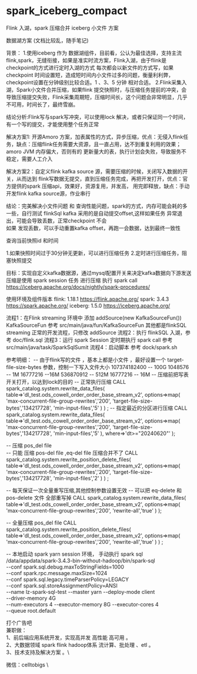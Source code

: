 # spark_iceberg_compact
Flink 入湖，spark 压缩合并 iceberg 小文件 方案


数据湖方案 (文档比较乱，随手笔记)


背景：
1.使用iceberg 作为 数据湖组件，目前看，公认为最佳选择，支持主流flink,spark，无缝衔接，如果是准实时流方案，Flink入湖，由于flink是checkpoint的方式进行定时入湖的方式
每次都会以新文件的方式写，如果checkpoint 时间设置短，造成短时间内小文件过多的问题，衡量利利弊，checkpoint设置在分钟级别比较合适。1 、3、5 分钟 相对合适。
2.Flink采集入湖，Spark小文件合并压缩，如果flink 提交快照时，与压缩任务提前的冲突，会导致压缩提交失败，Flink采集周期短，压缩时间长，这个问题会非常明显，几乎不可用，时间长了，最终雪崩。

结论分析:Flink写与spark写冲突，可以使用lock 解决，或者只保证同一个时间，有一个写的提交，才能使用整个任务正常

解决方案1: 开源Amoro 方案，加表属性的方式，异步压缩，优点：无侵入flink任务，缺点：压缩flink任务需要大资源，且一直占用，达不到重复利用的效果；amoro JVM 内存偏大，否则有的 更新量大的表，执行计划会失败，导致服务不稳定，需要人工介入

解决方案2：自定义flink kafka source 源，需要压缩的时候，关闭写入数据的开关，从而达到 flink写数据无提交，直到压缩任务完成，再把开发打开，优点：官方提供的spark 压缩api，效果好，资源复用，并发高，
用完即释放，缺点：手动开发flink kafka source源，作业串行

结论：完美解决小文件问题 和 查询性能问题，spark的方式，内存可能会耗的多一些，自行测试
     flinkSql kafka 采用的是自动提交offset,这样如果任务 异常退出，可能会导致丢数，正常checkpoint 不会  
     如果 发现丢数，可以手动重置kafka offset，再跑一会数据，达到最终一致性

查询当前快照id 和时间

1.如果快照时间过于30分钟无更新，可以进行压缩任务
2.定时进行压缩任务，阻塞快照提交

目标：实现自定义kafka数据源，通过mysql配置开关来决定kafka数据向下游发送
压缩是使用 spark session 任务 进行压缩 执行 spark call
https://iceberg.apache.org/docs/nightly/spark-procedures/

使用环境及组件版本
flink: 1.18.1   https://flink.apache.org/
spark: 3.4.3    https://spark.apache.org/
iceberg: 1.5.0  https://iceberg.apache.org/


流程1：在Flink streaming 环境中 添加 addSource(new KafkaSourceFun())
     KafkaSourceFun 参考 src/main/java/fun/KafkaSourceFun 
      其他都是flinkSQL streaming 正常的开发流程，只修改 addSource 
流程2：执行 flinkSQL 入湖，参考 doc/flink.sql
流程3：运行 spark Session 定时期执行 spark call 
      参考 src/main/java/task/SparkSqlSumit
流程4：启动脚本
      参考 dock/spark.sh



参考明细：
-- 由于flink写的文件 ，基本上都是小文件 ，最好设置一个 target-file-size-bytes 参数，控制一下写入文件大小
107374182400 -- 100G
1048576      -- 1M
16777216     --16M
536870912  -- 512M
16777216   -- 16M
-- 压缩前把写表开关打开，以达到lock的目的
-- 正常执行压缩
CALL spark_catalog.system.rewrite_data_files(
table=>'dl_test.ods_cowell_order_order_base_stream_v2',
options=>map(
'max-concurrent-file-group-rewrites','200',
'target-file-size-bytes','134217728',
'min-input-files','5'
)
)
;
-- 指定最近的分区进行压缩
CALL spark_catalog.system.rewrite_data_files(
table=>'dl_test.ods_cowell_order_order_base_stream_v2',
options=>map(
'max-concurrent-file-group-rewrites','200',
'target-file-size-bytes','134217728',
'min-input-files','5'
),
where=>'dt>="20240620"'
);

-- 压缩 pos_del file  
-- 只能 压缩 pos-del file ,eq-del file 压缩合并不了
CALL spark_catalog.system.rewrite_position_delete_files(
table=>'dl_test.ods_cowell_order_order_base_stream_v2',
options=>map(
'max-concurrent-file-group-rewrites','200',
'target-file-size-bytes','134217728',
'min-input-files','2'
)
)
;

-- 每天保证一次全量重写压缩,其他控制参数设置无效
-- 可以把 eq-delete  和 pos-delete 文件 全部重写掉 
CALL spark_catalog.system.rewrite_data_files(
table=>'dl_test.ods_cowell_order_order_base_stream_v2',
options=>map(
'max-concurrent-file-group-rewrites','200',
'rewrite-all','true'
)
);


-- 全量压缩 pos_del file
CALL spark_catalog.system.rewrite_position_delete_files(
table=>'dl_test.ods_cowell_order_order_base_stream_v2',
options=>map(
'max-concurrent-file-group-rewrites','200',
'rewrite-all','true'
)
)
;


-- 本地启动 spark yarn session 环境， 手动执行 spark sql 
/data/appdata/spark-3.4.3-bin-without-hadoop/bin/spark-sql \
--conf spark.sql.debug.maxToStringFields=1000 \
--conf spark.rpc.message.maxSize=1024 \
--conf spark.sql.legacy.timeParserPolicy=LEGACY \
--conf spark.sql.storeAssignmentPolicy=ANSI \
--name lz-spark-sql-test --master yarn --deploy-mode client \
--driver-memory 4G \
--num-executors 4 --executor-memory 8G --executor-cores 4  \
--queue root.default



打个广告吧 \
兼职做： \
1、前后端应用系统开发，实现高并发 高性能 高可用 。 \
2、大数据领域 spark flink hadoop体系 流计算、批处理 、etl 。 \
3、技术支持及解决方案 。\

微信：celltobigs  \


